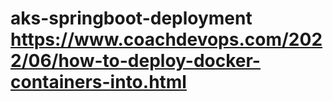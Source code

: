 # aks-springboot-deployment https://www.coachdevops.com/2022/06/how-to-deploy-docker-containers-into.html  
